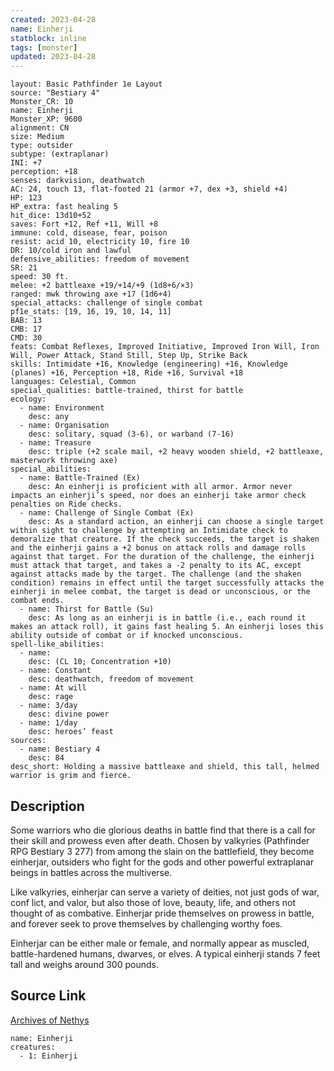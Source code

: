 ```yaml
---
created: 2023-04-28
name: Einherji
statblock: inline
tags: [monster]
updated: 2023-04-28
---
```

```statblock
layout: Basic Pathfinder 1e Layout
source: "Bestiary 4"
Monster_CR: 10
name: Einherji
Monster_XP: 9600
alignment: CN
size: Medium
type: outsider
subtype: (extraplanar)
INI: +7
perception: +18
senses: darkvision, deathwatch
AC: 24, touch 13, flat-footed 21 (armor +7, dex +3, shield +4)
HP: 123
HP_extra: fast healing 5
hit_dice: 13d10+52
saves: Fort +12, Ref +11, Will +8
immune: cold, disease, fear, poison
resist: acid 10, electricity 10, fire 10
DR: 10/cold iron and lawful
defensive_abilities: freedom of movement
SR: 21
speed: 30 ft.
melee: +2 battleaxe +19/+14/+9 (1d8+6/×3)
ranged: mwk throwing axe +17 (1d6+4)
special_attacks: challenge of single combat
pf1e_stats: [19, 16, 19, 10, 14, 11]
BAB: 13
CMB: 17
CMD: 30
feats: Combat Reflexes, Improved Initiative, Improved Iron Will, Iron Will, Power Attack, Stand Still, Step Up, Strike Back
skills: Intimidate +16, Knowledge (engineering) +16, Knowledge (planes) +16, Perception +18, Ride +16, Survival +18
languages: Celestial, Common
special_qualities: battle-trained, thirst for battle
ecology:
  - name: Environment
    desc: any
  - name: Organisation
    desc: solitary, squad (3-6), or warband (7-16)
  - name: Treasure
    desc: triple (+2 scale mail, +2 heavy wooden shield, +2 battleaxe, masterwork throwing axe)
special_abilities:
  - name: Battle-Trained (Ex)
    desc: An einherji is proficient with all armor. Armor never impacts an einherji’s speed, nor does an einherji take armor check penalties on Ride checks.
  - name: Challenge of Single Combat (Ex)
    desc: As a standard action, an einherji can choose a single target within sight to challenge by attempting an Intimidate check to demoralize that creature. If the check succeeds, the target is shaken and the einherji gains a +2 bonus on attack rolls and damage rolls against that target. For the duration of the challenge, the einherji must attack that target, and takes a -2 penalty to its AC, except against attacks made by the target. The challenge (and the shaken condition) remains in effect until the target successfully attacks the einherji in melee combat, the target is dead or unconscious, or the combat ends.
  - name: Thirst for Battle (Su)
    desc: As long as an einherji is in battle (i.e., each round it makes an attack roll), it gains fast healing 5. An einherji loses this ability outside of combat or if knocked unconscious.
spell-like_abilities:
  - name:
    desc: (CL 10; Concentration +10)
  - name: Constant
    desc: deathwatch, freedom of movement
  - name: At will
    desc: rage
  - name: 3/day
    desc: divine power
  - name: 1/day
    desc: heroes’ feast
sources:
  - name: Bestiary 4
    desc: 84
desc_short: Holding a massive battleaxe and shield, this tall, helmed warrior is grim and fierce.
```
## Description
Some warriors who die glorious deaths in battle find that there is a call for their skill and prowess even after death. Chosen by valkyries (Pathfinder RPG Bestiary 3 277) from among the slain on the battlefield, they become einherjar, outsiders who fight for the gods and other powerful extraplanar beings in battles across the multiverse.

Like valkyries, einherjar can serve a variety of deities, not just gods of war, conf lict, and valor, but also those of love, beauty, life, and others not thought of as combative. Einherjar pride themselves on prowess in battle, and forever seek to prove themselves by challenging worthy foes.

Einherjar can be either male or female, and normally appear as muscled, battle-hardened humans, dwarves, or elves. A typical einherji stands 7 feet tall and weighs around 300 pounds.
## Source Link
[Archives of Nethys](https://aonprd.com/MonsterDisplay.aspx?ItemName=Einherji)
```encounter-table
name: Einherji
creatures:
  - 1: Einherji
```
